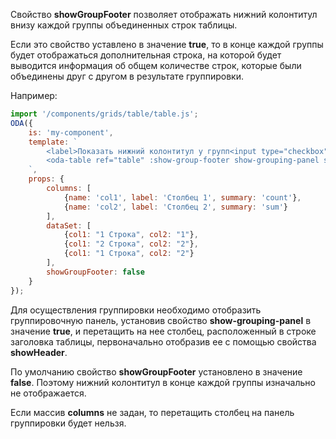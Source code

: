 Свойство **showGroupFooter** позволяет отображать нижний колонтитул внизу каждой группы объединенных строк таблицы.

Если это свойство уставлено в значение **true**, то в конце каждой группы будет отображаться дополнительная строка, на которой будет выводится информация об общем количестве строк, которые были объединены друг с другом в результате группировки.

Например:

```javascript _run_line_edit_loadoda_[my-component.js]_h=240_
import '/components/grids/table/table.js';
ODA({
    is: 'my-component',
    template: `
        <label>Показать нижний колонтитул у групп<input type="checkbox" ::value="showGroupingPanel" ></label>
        <oda-table ref="table" :show-group-footer show-grouping-panel show-grouping-panel :data-set :columns show-header row-lines col-lines auto-width></oda-table>
    `,
    props: {
        columns: [
            {name: 'col1', label: 'Столбец 1', summary: 'count'},
            {name: 'col2', label: 'Столбец 2', summary: 'sum'}
        ],
        dataSet: [
            {col1: "1 Строка", col2: "1"},
            {col1: "2 Строка", col2: "2"},
            {col1: "1 Строка", col2: "2"}
        ],
        showGroupFooter: false
    }
});
```

Для осуществления группировки необходимо отобразить группировочную панель, установив свойство **show-grouping-panel** в значение **true**, и перетащить на нее столбец, расположенный в строке заголовка таблицы, первоначально отобразив ее с помощью свойства **showHeader**.

По умолчанию свойство **showGroupFooter** установлено в значение **false**. Поэтому нижний колонтитул в конце каждой группы изначально не отображается.

Если массив **columns** не задан, то перетащить столбец на панель группировки будет нельзя.
